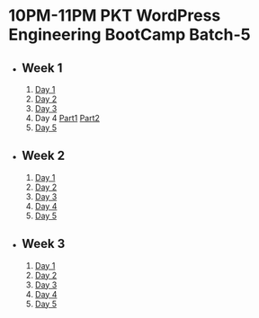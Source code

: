 # 10PM-11PM PKT WordPress Engineering BootCamp Batch-5

- ## Week 1

   1. [Day 1](https://www.facebook.com/iCodeguru/videos/1856348491443244)
   2. [Day 2](https://www.facebook.com/iCodeguru/videos/395921353270866)
   3. [Day 3](https://www.facebook.com/iCodeguru/videos/3742759979312498)
   4. Day 4 [Part1](https://www.facebook.com/iCodeguru/videos/1112832457087150) [Part2](https://www.facebook.com/iCodeguru/videos/1088445782708294)
   5. [Day 5](https://www.facebook.com/iCodeguru/videos/2477922079063089)

- ## Week 2

   1. [Day 1](https://www.facebook.com/iCodeguru/videos/892968446063034)
   2. [Day 2](https://www.facebook.com/watch/?v=1640277283202240)
   3. [Day 3](https://www.facebook.com/iCodeguru/videos/534233402595256/)
   4. [Day 4](https://www.facebook.com/iCodeguru/videos/940951501124486)
   5. [Day 5](https://www.facebook.com/iCodeguru/videos/1056595319374175)

- ## Week 3

   1. [Day 1](https://www.facebook.com/iCodeguru/videos/1270477127454675)
   2. [Day 2](https://www.facebook.com/iCodeguru/videos/514665224518126)
   3. [Day 3](https://www.facebook.com/iCodeguru/videos/1250605379462506)
   4. [Day 4](https://www.facebook.com/iCodeguru/videos/8488753684496441/)
   5. [Day 5](https://www.facebook.com/iCodeguru/videos/1703460990476895)

<!-- - ## Week 4

   1. [Day 1](https://www.facebook.com/iCodeguru/videos/8743210279042481)
   2. [Day 2](https://www.facebook.com/iCodeguru/videos/492274277138000)
   3. [Day 3](https://www.facebook.com/iCodeguru/videos/2945287288974177)
   4. [Day 4](https://www.facebook.com/iCodeguru/videos/1334939867913468)
   5. [Day 5](https://www.facebook.com/iCodeguru/videos/561810289843060) -->

<!-- - ## Week 

   1. [Day 1]()
   2. [Day 2]()
   3. [Day 3]()
   4. [Day 4]()
   5. [Day 5]() -->